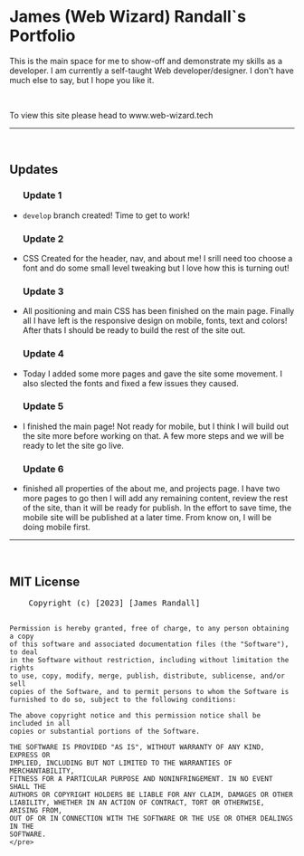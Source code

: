 <html>
  <body>
    <h1>James (Web Wizard) Randall`s Portfolio</h1>
    <p>
      This is the main space for me to show-off and demonstrate my skills as a
      developer. I am currently a self-taught Web developer/designer. I don't
      have much else to say, but I hope you like it.
    </p>
    <br />
    <p>To view this site please head to www.web-wizard.tech</p>
    <hr />
    <br />
    <h2>Updates</h2>
    <ul>
      <h3>Update 1</h3>
      <li><code>develop</code> branch created! Time to get to work!</li>
      <h3>Update 2</h3>
      <li>CSS Created for the header, nav, and about me! I srill need too choose a font and do some small level tweaking but I love how this is turning out!</li>
      <h3>Update 3</h3>
      <li>All positioning and main CSS has been finished on the main page. Finally all I have left is the responsive design on mobile, fonts, text and colors! After thats I should be ready to build the rest of the site out. </li>
      <h3>Update 4</h3>
      <li>Today I added some more pages and gave the site some movement. I also slected the fonts and fixed a few issues they caused.</li>
      <h3>Update 5</h3>
      <li>I finished the main page! Not ready for mobile, but I think I will build out the site more before working on that. A few more steps and we will be ready to let the site go live.</li>
      <h3>Update 6</h3>
      <li>finished all properties of the about me, and projects page. I have two more pages to go then I will add any remaining content, review the rest of the site, than it will be ready for publish. In the effort to save time, the mobile site will be published at a later time. From know on, I will be doing mobile first.</li>
    </ul>
    <hr />
    <br />
    <h2>MIT License</h2>
    <pre>
    Copyright (c) [2023] [James Randall]

    Permission is hereby granted, free of charge, to any person obtaining a copy
    of this software and associated documentation files (the "Software"), to deal
    in the Software without restriction, including without limitation the rights
    to use, copy, modify, merge, publish, distribute, sublicense, and/or sell
    copies of the Software, and to permit persons to whom the Software is
    furnished to do so, subject to the following conditions:

    The above copyright notice and this permission notice shall be included in all
    copies or substantial portions of the Software.

    THE SOFTWARE IS PROVIDED "AS IS", WITHOUT WARRANTY OF ANY KIND, EXPRESS OR
    IMPLIED, INCLUDING BUT NOT LIMITED TO THE WARRANTIES OF MERCHANTABILITY,
    FITNESS FOR A PARTICULAR PURPOSE AND NONINFRINGEMENT. IN NO EVENT SHALL THE
    AUTHORS OR COPYRIGHT HOLDERS BE LIABLE FOR ANY CLAIM, DAMAGES OR OTHER
    LIABILITY, WHETHER IN AN ACTION OF CONTRACT, TORT OR OTHERWISE, ARISING FROM,
    OUT OF OR IN CONNECTION WITH THE SOFTWARE OR THE USE OR OTHER DEALINGS IN THE
    SOFTWARE.
    </pre>

  </body>
</html>
